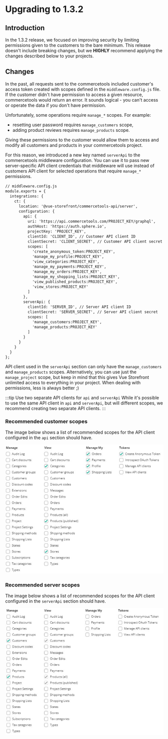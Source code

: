# Upgrading to 1.3.2

## Introduction

In the 1.3.2 release, we focused on improving security by limiting permissions given to the customers to the bare minimum. This release doesn't include breaking changes, but we **HIGHLY** recommend applying the changes described below to your projects.

## Changes

In the past, all requests sent to the commercetools included customer's access token created with scopes defined in the `middleware.config.js` file. If the customer didn't have permission to access a given resource, commercetools would return an error. It sounds logical - you can't access or operate the data if you don't have permission.

Unfortunately, some operations require `manage_*` scopes. For example:

- resetting user password requires `manage_customers` scope,
- adding product reviews requires `manage_products` scope.

Giving these permissions to the customer would allow them to access and modify all customers and products in your commercetools project.

For this reason, we introduced a new key named `serverApi` to the commercetools middleware configuration. You can use it to pass new server-specific API client credentials that middleware will use instead of customers API client for selected operations that require `manage_*` permissions.

```javascript{11-22,25-30}
// middleware.config.js
module.exports = {
  integrations: {
    ct: {
      location: '@vue-storefront/commercetools-api/server',
      configuration: {
        api: {
          uri: 'https://api.commercetools.com/PROJECT_KEY/graphql',
          authHost: 'https://auth.sphere.io',
          projectKey: 'PROJECT_KEY',
          clientId: 'CLIENT_ID', // Customer API client ID
          clientSecret: 'CLIENT_SECRET', // Customer API client secret
          scopes: [
            'create_anonymous_token:PROJECT_KEY',
            'manage_my_profile:PROJECT_KEY',
            'view_categories:PROJECT_KEY',
            'manage_my_payments:PROJECT_KEY',
            'manage_my_orders:PROJECT_KEY',
            'manage_my_shopping_lists:PROJECT_KEY',
            'view_published_products:PROJECT_KEY',
            'view_stores:PROJECT_KEY'
          ]
        },
        serverApi: {
          clientId: 'SERVER_ID', // Server API client ID
          clientSecret: 'SERVER_SECRET', // Server API client secret
          scopes: [
            'manage_customers:PROJECT_KEY',
            'manage_products:PROJECT_KEY'
          ]
        }
      }
    }
  }
};
```

API client used in the `serverApi` section can only have the `manage_customers` and `manage_products` scopes.
Alternatively, you can use just the `manage_project` scope, but keep in mind that this gives Vue Storefront unlimited access to everything in your project. When dealing with permissions, less is always better ;)

:::tip Use two separate API clients for `api` and `serverApi`
While it's possible to use the same API client in `api` and `serverApi`, but will different scopes, we recommend creating two separate API clients.
:::

### Recommended customer scopes

The image below shows a list of recommended scopes for the API client configured in the `api` section should have.

![Image showing list of recommended scopes for the customers](./customer_scopes.jpg)

### Recommended server scopes

The image below shows a list of recommended scopes for the API client configured in the `serverApi` section should have.

![Image showing list of recommended scopes for the server](./server_scopes.jpg)
